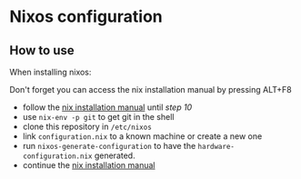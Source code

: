 # Nixos configuration


## How to use

When installing nixos:

Don't forget you can access the nix installation manual by pressing ALT+F8 

- follow the [nix installation manual](https://nixos.org/nixos/manual/index.html#sec-installation) until *step 10*
- use `nix-env -p git` to get git in the shell
- clone this repository in `/etc/nixos`
- link `configuration.nix` to a known machine or create a new one
- run `nixos-generate-configuration` to have the
  `hardware-configuration.nix` generated.
- continue the [nix installation manual](https://nixos.org/nixos/manual/index.html#sec-installation)
